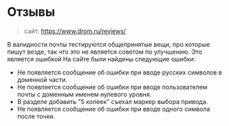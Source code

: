 # Отзывы
>сайт: https://www.drom.ru/reviews/

В валидности почты тестируются общепринятые вещи, 
про которые пишут везде, так что это не является 
советом по улучшению. Это является ошибкой
На сайте были найдены следующие ошибки:
+ Не появляется сообщение об ошибки при вводе русских
  символов в доменной части.
+ Не появляется сообщение об ошибки при вводе 
  пользователем почты с доменным именем 
  нулевого уровня.
+ В разделе добавить "5 копеек"
  съехал маркер выбора привода.
+ Не появляется сообщение об ошибки 
  при вводе одного символа после точки.